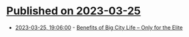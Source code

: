 # [Published on 2023-03-25](index.md)

* [2023-03-25, 19:06:00](https://soylentnews.org/article.pl?sid=23/03/24/1242257&from=rss) - [Benefits of Big City Life – Only for the Elite](https://soylentnews.org/article.pl?sid=23/03/24/1242257&from=rss)
